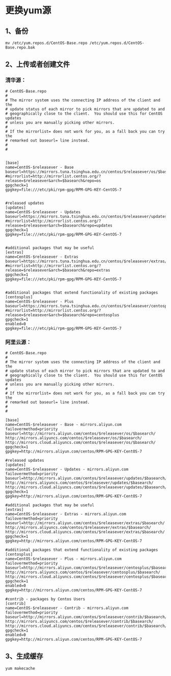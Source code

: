 # 更换yum源

## 1、备份

    mv /etc/yum.repos.d/CentOS-Base.repo /etc/yum.repos.d/CentOS-Base.repo.bak

## 2、上传或者创建文件

### 清华源：

    # CentOS-Base.repo
    #
    # The mirror system uses the connecting IP address of the client and the
    # update status of each mirror to pick mirrors that are updated to and
    # geographically close to the client.  You should use this for CentOS updates
    # unless you are manually picking other mirrors.
    #
    # If the mirrorlist= does not work for you, as a fall back you can try the
    # remarked out baseurl= line instead.
    #
    #
    
    
    [base]
    name=CentOS-$releasever - Base
    baseurl=https://mirrors.tuna.tsinghua.edu.cn/centos/$releasever/os/$basearch/
    #mirrorlist=http://mirrorlist.centos.org/?release=$releasever&arch=$basearch&repo=os
    gpgcheck=1
    gpgkey=file:///etc/pki/rpm-gpg/RPM-GPG-KEY-CentOS-7
    
    
    #released updates
    [updates]
    name=CentOS-$releasever - Updates
    baseurl=https://mirrors.tuna.tsinghua.edu.cn/centos/$releasever/updates/$basearch/
    #mirrorlist=http://mirrorlist.centos.org/?release=$releasever&arch=$basearch&repo=updates
    gpgcheck=1
    gpgkey=file:///etc/pki/rpm-gpg/RPM-GPG-KEY-CentOS-7
    
    
    #additional packages that may be useful
    [extras]
    name=CentOS-$releasever - Extras
    baseurl=https://mirrors.tuna.tsinghua.edu.cn/centos/$releasever/extras/$basearch/
    #mirrorlist=http://mirrorlist.centos.org/?release=$releasever&arch=$basearch&repo=extras
    gpgcheck=1
    gpgkey=file:///etc/pki/rpm-gpg/RPM-GPG-KEY-CentOS-7
    
    
    #additional packages that extend functionality of existing packages
    [centosplus]
    name=CentOS-$releasever - Plus
    baseurl=https://mirrors.tuna.tsinghua.edu.cn/centos/$releasever/centosplus/$basearch/
    #mirrorlist=http://mirrorlist.centos.org/?release=$releasever&arch=$basearch&repo=centosplus
    gpgcheck=1
    enabled=0
    gpgkey=file:///etc/pki/rpm-gpg/RPM-GPG-KEY-CentOS-7

### 阿里云源：

    # CentOS-Base.repo
    #
    # The mirror system uses the connecting IP address of the client and the
    # update status of each mirror to pick mirrors that are updated to and
    # geographically close to the client.  You should use this for CentOS updates
    # unless you are manually picking other mirrors.
    #
    # If the mirrorlist= does not work for you, as a fall back you can try the
    # remarked out baseurl= line instead.
    #
    #
    
    [base]
    name=CentOS-$releasever - Base - mirrors.aliyun.com
    failovermethod=priority
    baseurl=http://mirrors.aliyun.com/centos/$releasever/os/$basearch/
    http://mirrors.aliyuncs.com/centos/$releasever/os/$basearch/
    http://mirrors.cloud.aliyuncs.com/centos/$releasever/os/$basearch/
    gpgcheck=1
    gpgkey=http://mirrors.aliyun.com/centos/RPM-GPG-KEY-CentOS-7
    
    #released updates
    [updates]
    name=CentOS-$releasever - Updates - mirrors.aliyun.com
    failovermethod=priority
    baseurl=http://mirrors.aliyun.com/centos/$releasever/updates/$basearch/
    http://mirrors.aliyuncs.com/centos/$releasever/updates/$basearch/
    http://mirrors.cloud.aliyuncs.com/centos/$releasever/updates/$basearch/
    gpgcheck=1
    gpgkey=http://mirrors.aliyun.com/centos/RPM-GPG-KEY-CentOS-7
    
    #additional packages that may be useful
    [extras]
    name=CentOS-$releasever - Extras - mirrors.aliyun.com
    failovermethod=priority
    baseurl=http://mirrors.aliyun.com/centos/$releasever/extras/$basearch/
    http://mirrors.aliyuncs.com/centos/$releasever/extras/$basearch/
    http://mirrors.cloud.aliyuncs.com/centos/$releasever/extras/$basearch/
    gpgcheck=1
    gpgkey=http://mirrors.aliyun.com/centos/RPM-GPG-KEY-CentOS-7
    
    #additional packages that extend functionality of existing packages
    [centosplus]
    name=CentOS-$releasever - Plus - mirrors.aliyun.com
    failovermethod=priority
    baseurl=http://mirrors.aliyun.com/centos/$releasever/centosplus/$basearch/
    http://mirrors.aliyuncs.com/centos/$releasever/centosplus/$basearch/
    http://mirrors.cloud.aliyuncs.com/centos/$releasever/centosplus/$basearch/
    gpgcheck=1
    enabled=0
    gpgkey=http://mirrors.aliyun.com/centos/RPM-GPG-KEY-CentOS-7
    
    #contrib - packages by Centos Users
    [contrib]
    name=CentOS-$releasever - Contrib - mirrors.aliyun.com
    failovermethod=priority
    baseurl=http://mirrors.aliyun.com/centos/$releasever/contrib/$basearch/
    http://mirrors.aliyuncs.com/centos/$releasever/contrib/$basearch/
    http://mirrors.cloud.aliyuncs.com/centos/$releasever/contrib/$basearch/
    gpgcheck=1
    enabled=0
    gpgkey=http://mirrors.aliyun.com/centos/RPM-GPG-KEY-CentOS-7

## 3、生成缓存

    yum makecache


